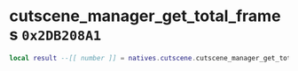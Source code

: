 # cutscene_manager_get_total_frames `0x2DB208A1`

```lua
local result --[[ number ]] = natives.cutscene.cutscene_manager_get_total_frames()
```